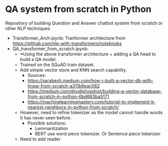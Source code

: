 # QA system from scratch in Python

Repository of building Question and Answer chatbot system from scratch or other NLP techniques

* Transformer_Arch.ipynb: Tranformer architecture from https://github.com/nlp-with-transformers/notebooks
* QA_transformer_from_scratch.ipynb:
  * *Using the above transformer architecture + adding a QA head to build a QA model.
  * Trained on the SQuAD train dataset.
  * Add simple vector store and KNN search capability.
    * Sources:
    * https://sarabesh.medium.com/how-i-built-a-vector-db-with-hnsw-from-scratch-a311b6eac082
    * https://medium.com/@vidiptvashist/building-a-vector-database-from-scratch-in-python-6bd683ba5171
    * https://machinelearningmastery.com/tutorial-to-implement-k-nearest-neighbors-in-python-from-scratch/
  * However, need to refine tokenizer as the model cannot handle words it has never seen before.
    * Possible solutions:
      * Lemmantization
      * BERT use word piece tokenizer. Or Sentence piece tokenizer
  * Need to add reader
